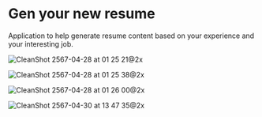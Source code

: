 # Gen your new resume
Application to help generate resume content based on your experience and your interesting job.

![CleanShot 2567-04-28 at 01 25 21@2x](https://github.com/marttp/rag-resume-generate/assets/34801905/b04e820e-68a5-4c15-b93c-c43aad035fe6)

![CleanShot 2567-04-28 at 01 25 38@2x](https://github.com/marttp/rag-resume-generate/assets/34801905/eb8564e7-d3dc-46ac-a8d5-ca8745e2102b)

![CleanShot 2567-04-28 at 01 26 00@2x](https://github.com/marttp/rag-resume-generate/assets/34801905/3e222f35-80da-4b7a-ae17-d517545ed31c)

![CleanShot 2567-04-30 at 13 47 35@2x](https://github.com/marttp/rag-resume-generate/assets/34801905/f82b17db-a380-4d19-ba9b-42f28c393b88)
